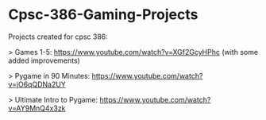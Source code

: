 # Cpsc-386-Gaming-Projects

Projects created for cpsc 386:

\> Games 1-5: https://www.youtube.com/watch?v=XGf2GcyHPhc (with some added improvements)

\> Pygame in 90 Minutes: https://www.youtube.com/watch?v=jO6qQDNa2UY 

\> Ultimate Intro to Pygame: https://www.youtube.com/watch?v=AY9MnQ4x3zk
